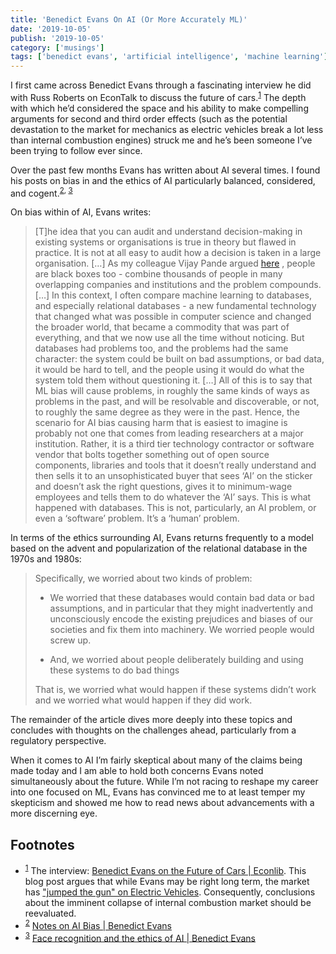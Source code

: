 ```yaml
---
title: 'Benedict Evans On AI (Or More Accurately ML)'
date: '2019-10-05'
publish: '2019-10-05'
category: ['musings']
tags: ['benedict evans', 'artificial intelligence', 'machine learning']
---
```


I first came across Benedict Evans through a fascinating interview he did with Russ Roberts on EconTalk to discuss the future of cars.<sup>[1](#fn1)</sup><a id="sup1"></a> The depth with which he’d considered the space and his ability to make compelling arguments for second and third order effects (such as the potential devastation to the market for mechanics as electric vehicles break a lot less than internal combustion engines) struck me and he’s been someone I’ve been trying to follow ever since.

Over the past few months Evans has written about AI several times. I found his posts on bias in and the ethics of AI particularly balanced, considered, and cogent.<sup>[2](#fn2), [3](#fn3)</sup><a id="sup2"></a> <a id="sup3"></a>

On bias within of AI, Evans writes:

> [T]he idea that you can audit and understand decision-making in existing systems or organisations is true in theory but flawed in practice. It is not at all easy to audit how a decision is taken in a large organisation. […] As my colleague Vijay Pande argued [here](https://www.nytimes.com/2018/01/25/opinion/artificial-intelligence-black-box.html) , people are black boxes too - combine thousands of people in many overlapping companies and institutions and the problem compounds.
> […]
> In this context, I often compare machine learning to databases, and especially relational databases - a new fundamental technology that changed what was possible in computer science and changed the broader world, that became a commodity that was part of everything, and that we now use all the time without noticing. But databases had problems too, and the problems had the same character: the system could be built on bad assumptions, or bad data, it would be hard to tell, and the people using it would do what the system told them without questioning it.
> […]
> All of this is to say that ML bias will cause problems, in roughly the same kinds of ways as problems in the past, and will be resolvable and discoverable, or not, to roughly the same degree as they were in the past. Hence, the scenario for AI bias causing harm that is easiest to imagine is probably not one that comes from leading researchers at a major institution. Rather, it is a third tier technology contractor or software vendor that bolts together something out of open source components, libraries and tools that it doesn’t really understand and then sells it to an unsophisticated buyer that sees ‘AI’ on the sticker and doesn’t ask the right questions, gives it to minimum-wage employees and tells them to do whatever the ‘AI’ says. This is what happened with databases. This is not, particularly, an AI problem, or even a ‘software’ problem. It’s a ‘human’ problem.

In terms of the ethics surrounding AI, Evans returns frequently to a model based on the advent and popularization of the relational database in the 1970s and 1980s:

> Specifically, we worried about two kinds of problem:
>
> -   We worried that these databases would contain bad data or bad assumptions, and in particular that they might inadvertently and unconsciously encode the existing prejudices and biases of our societies and fix them into machinery. We worried people would screw up.
>
> -   And, we worried about people deliberately building and using these systems to do bad things
>
> That is, we worried what would happen if these systems didn’t work and we worried what would happen if they did work.

The remainder of the article dives more deeply into these topics and concludes with thoughts on the challenges ahead, particularly from a regulatory perspective.

When it comes to AI I’m fairly skeptical about many of the claims being made today and I am able to hold both concerns Evans noted simultaneously about the future. While I’m not racing to reshape my career into one focused on ML, Evans has convinced me to at least temper my skepticism and showed me how to read news about advancements with a more discerning eye.

## Footnotes

-   <sup>[1](#sup1)</sup><a id="fn1"></a> The interview: [Benedict Evans on the Future of Cars | Econlib](https://www.econtalk.org/benedict-evans-on-the-future-of-cars/). This blog post argues that while Evans may be right long term, the market has ["jumped the gun" on Electric Vehicles](https://lt3000.blogspot.com/2019/08/investing-in-low-conviction-stocks.html). Consequently, conclusions about the imminent collapse of internal combustion market should be reevaluated.
-   <sup>[2](#sup2)</sup><a id="fn2"></a> [Notes on AI Bias | Benedict Evans](https://www.ben-evans.com/benedictevans/2019/4/15/notes-on-ai-bias)
-   <sup>[3](#sup3)</sup><a id="fn3"></a> [Face recognition and the ethics of AI | Benedict Evans](https://www.ben-evans.com/benedictevans/2019/9/6/face-recognition)
